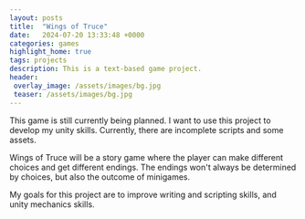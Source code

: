 ```yaml
---
layout: posts
title:  "Wings of Truce"
date:   2024-07-20 13:33:48 +0000
categories: games
highlight_home: true
tags: projects
description: This is a text-based game project.
header:
 overlay_image: /assets/images/bg.jpg
 teaser: /assets/images/bg.jpg
---
```

This game is still currently being planned. I want to use this project to develop my unity skills. Currently, there are incomplete scripts and some assets. 

Wings of Truce will be a story game where the player can make different choices and get different endings. The endings won't always be determined by choices, but also the outcome of minigames.

My goals for this project are to improve writing and scripting skills, and unity mechanics skills.